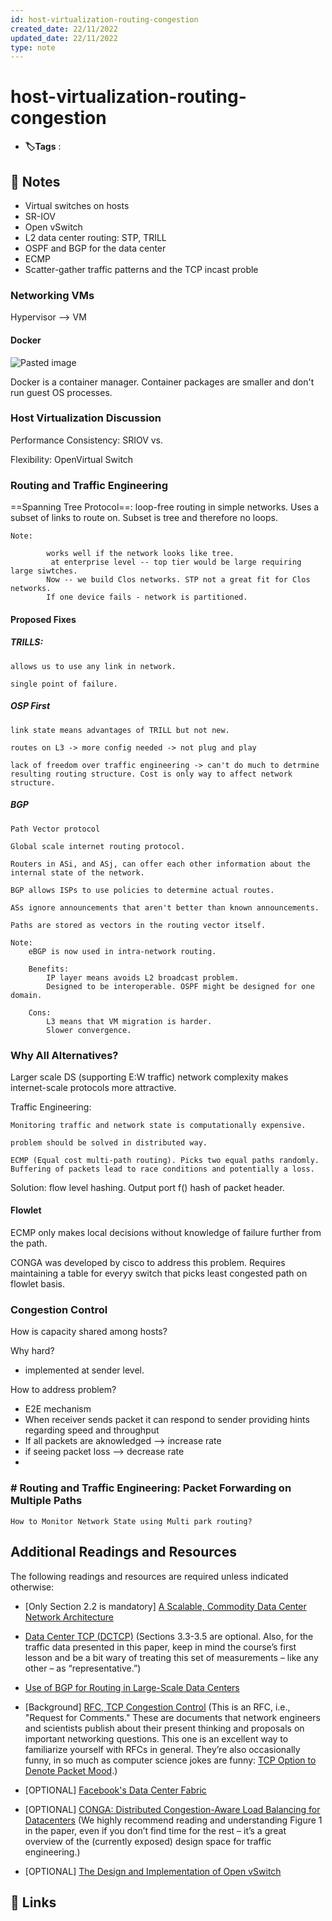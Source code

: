 ```yaml
---
id: host-virtualization-routing-congestion
created_date: 22/11/2022
updated_date: 22/11/2022
type: note
---
```


#  host-virtualization-routing-congestion

- **🏷️Tags** :  

## 📝 Notes

- Virtual switches on hosts  
- SR-IOV  
- Open vSwitch  
- L2 data center routing: STP, TRILL  
- OSPF and BGP for the data center  
- ECMP  
- Scatter-gather traffic patterns and the TCP incast proble

### Networking VMs

Hypervisor --> VM

#### Docker

![Pasted image](20221123165425.png)

Docker is a container manager. Container packages are smaller and don't run guest OS processes.

### Host Virtualization Discussion

Performance Consistency: SRIOV vs.

Flexibility: OpenVirtual Switch

### Routing and Traffic Engineering

==Spanning Tree Protocol==: loop-free routing in simple networks. Uses a subset of links to route on. Subset is tree and therefore no loops.

	Note: 
		
			works well if the network looks like tree.
			 at enterprise level -- top tier would be large requiring large siwtches. 
			Now -- we build Clos networks. STP not a great fit for Clos networks. 
			If one device fails - network is partitioned. 

#### Proposed Fixes

##### TRILLS:

	allows us to use any link in network. 

	single point of failure.

##### OSP First

	link state means advantages of TRILL but not new. 

	routes on L3 -> more config needed -> not plug and play

	lack of freedom over traffic engineering -> can't do much to detrmine resulting routing structure. Cost is only way to affect network structure. 

##### BGP

	Path Vector protocol

	Global scale internet routing protocol. 

	Routers in ASi, and ASj, can offer each other information about the internal state of the network. 

	BGP allows ISPs to use policies to determine actual routes. 

	ASs ignore announcements that aren't better than known announcements. 

	Paths are stored as vectors in the routing vector itself. 

	Note: 
		eBGP is now used in intra-network routing. 

		Benefits: 
			IP layer means avoids L2 broadcast problem. 
			Designed to be interoperable. OSPF might be designed for one domain. 

		Cons: 
			L3 means that VM migration is harder. 
			Slower convergence. 

### Why All Alternatives?

Larger scale DS (supporting E:W traffic) network complexity makes internet-scale protocols more attractive.

Traffic Engineering:

	Monitoring traffic and network state is computationally expensive. 

	problem should be solved in distributed way.

	ECMP (Equal cost multi-path routing). Picks two equal paths randomly. Buffering of packets lead to race conditions and potentially a loss. 

Solution: flow level hashing. Output port f() hash of packet header.

#### Flowlet

ECMP only makes local decisions without knowledge of failure further from the path.

CONGA was developed by cisco to address this problem. Requires maintaining a table for everyy switch that picks least congested path on flowlet basis.

### Congestion Control

How is capacity shared among hosts?

Why hard?

- implemented at sender level.

How to address problem?

- E2E mechanism
- When receiver sends packet it can respond to sender providing hints regarding speed and throughput
- If all packets are aknowledged --> increase rate
- if seeing packet loss --> decrease rate
- 

### # Routing and Traffic Engineering: Packet Forwarding on Multiple Paths

	

	How to Monitor Network State using Multi park routing?

## Additional Readings and Resources

The following readings and resources are required unless indicated otherwise:

- [Only Section 2.2 is mandatory] [A Scalable, Commodity Data Center Network Architecture](http://ccr.sigcomm.org/online/files/p63-alfares.pdf "Link: http://ccr.sigcomm.org/online/files/p63-alfares.pdf")
	
- [Data Center TCP (DCTCP)](http://www.sigcomm.org/sites/default/files/ccr/papers/2010/October/1851275-1851192.pdf "Data Center TCP (DCTCP)") (Sections 3.3-3.5 are optional. Also, for the traffic data presented in this paper, keep in mind the course’s first lesson and be a bit wary of treating this set of measurements – like any other – as “representative.”)
	
- [Use of BGP for Routing in Large-Scale Data Centers](https://tools.ietf.org/html/draft-lapukhov-bgp-routing-large-dc-07)
	
- [Background] [RFC, TCP Congestion Control](https://tools.ietf.org/html/rfc5681 "Link: https://tools.ietf.org/html/rfc5681") (This is an RFC, i.e., "Request for Comments." These are documents that network engineers and scientists publish about their present thinking and proposals on important networking questions. This one is an excellent way to familiarize yourself with RFCs in general. They’re also occasionally funny, in so much as computer science jokes are funny: [TCP Option to Denote Packet Mood](https://tools.ietf.org/html/rfc5841 "Link: https://tools.ietf.org/html/rfc5841").)
	
- [OPTIONAL] [Facebook's Data Center Fabric](https://www.youtube.com/watch?v=kcI3fGEait0 "Link: https://www.youtube.com/watch?v=kcI3fGEait0")
	
- [OPTIONAL] [CONGA: Distributed Congestion-Aware Load Balancing for Datacenters](https://people.csail.mit.edu/alizadeh/papers/conga-sigcomm14.pdf) (We highly recommend reading and understanding Figure 1 in the paper, even if you don’t find time for the rest – it’s a great overview of the (currently exposed) design space for traffic engineering.)
	
- [OPTIONAL] [The Design and Implementation of Open vSwitch](https://www.usenix.org/system/files/conference/nsdi15/nsdi15-paper-pfaff.pdf "Link: https://www.usenix.org/system/files/conference/nsdi15/nsdi15-paper-pfaff.pdf")

## 🔗 Links
